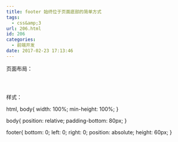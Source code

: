 ```yaml
---
title: footer 始终位于页面底部的简单方式
tags:
  - css&amp;3
url: 206.html
id: 206
categories:
  - 前端开发
date: 2017-02-23 17:13:46
---
```


页面布局：

<body>
  <header></header>
  <div class="wrapper"></div>
  <footer></footer>
</body>

样式：

html, body{
  width: 100%;
  min-height: 100%;
}

body{
  position: relative;
  padding-bottom: 80px;
}

footer{
  bottom: 0;
  left: 0;
  right: 0;
  position: absolute;
  height: 60px;
}
